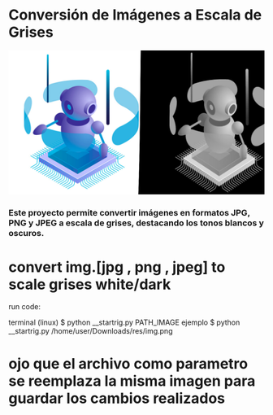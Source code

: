 

 
# Conversión de Imágenes a Escala de Grises




![test-py](resources/dark-color.jpg)




### Este proyecto permite convertir imágenes en formatos JPG, PNG y JPEG a escala de grises, destacando los tonos blancos y oscuros.

# convert img.[jpg , png , jpeg] to scale grises  white/dark

run code: 

terminal (linux) 
 $ python __startrig.py PATH_IMAGE
 ejemplo
 $ python __startrig.py /home/user/Downloads/res/img.png 

 # ojo que el archivo como parametro se reemplaza la misma imagen para guardar los cambios realizados  
